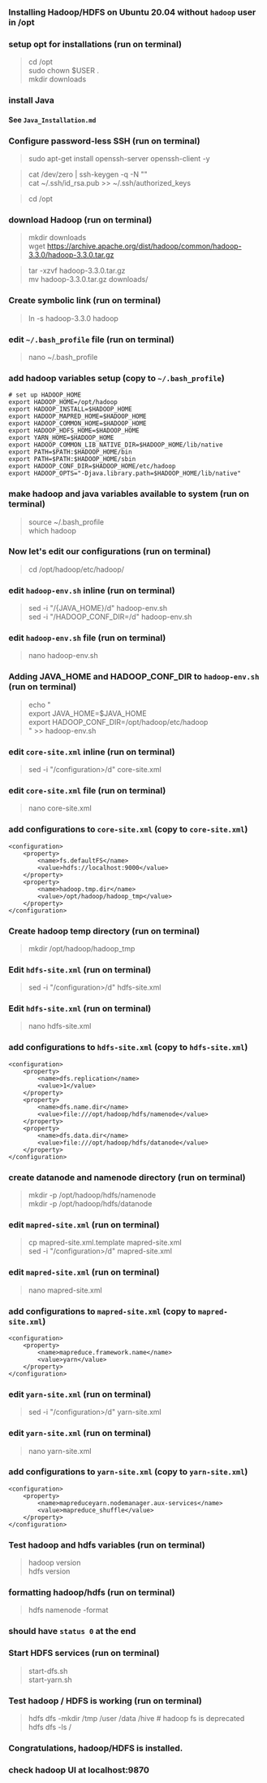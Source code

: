 ### Installing Hadoop/HDFS on Ubuntu 20.04 without `hadoop` user in /opt

### setup opt for installations (run on terminal)
> cd /opt <br>
> sudo chown $USER . <br>
> mkdir downloads


### install Java
#### See `Java_Installation.md`

### Configure password-less SSH (run on terminal)
> sudo apt-get install openssh-server openssh-client -y <br>

> cat /dev/zero | ssh-keygen -q -N "" <br>
> cat ~/.ssh/id_rsa.pub >> ~/.ssh/authorized_keys <br>

> cd /opt


### download Hadoop (run on terminal)
> mkdir downloads <br>
> wget https://archive.apache.org/dist/hadoop/common/hadoop-3.3.0/hadoop-3.3.0.tar.gz <br>

> tar -xzvf hadoop-3.3.0.tar.gz <br>
> mv hadoop-3.3.0.tar.gz downloads/


### Create symbolic link (run on terminal)
> ln -s hadoop-3.3.0 hadoop


### edit `~/.bash_profile` file (run on terminal)
> nano ~/.bash_profile


### add hadoop variables setup (copy to `~/.bash_profile`)
    # set up HADOOP_HOME
    export HADOOP_HOME=/opt/hadoop
    export HADOOP_INSTALL=$HADOOP_HOME
    export HADOOP_MAPRED_HOME=$HADOOP_HOME
    export HADOOP_COMMON_HOME=$HADOOP_HOME
    export HADOOP_HDFS_HOME=$HADOOP_HOME
    export YARN_HOME=$HADOOP_HOME
    export HADOOP_COMMON_LIB_NATIVE_DIR=$HADOOP_HOME/lib/native
    export PATH=$PATH:$HADOOP_HOME/bin
    export PATH=$PATH:$HADOOP_HOME/sbin
    export HADOOP_CONF_DIR=$HADOOP_HOME/etc/hadoop
    export HADOOP_OPTS="-Djava.library.path=$HADOOP_HOME/lib/native"
 

### make hadoop and java variables available to system (run on terminal)
> source ~/.bash_profile  <br>
> which hadoop


### Now let's edit our configurations (run on terminal)
> cd /opt/hadoop/etc/hadoop/


### edit `hadoop-env.sh` inline (run on terminal)
> sed -i "/{JAVA_HOME}/d"  hadoop-env.sh  <br>
> sed -i "/HADOOP_CONF_DIR=/d"  hadoop-env.sh <br>

### edit `hadoop-env.sh` file (run on terminal)
> nano hadoop-env.sh


### Adding JAVA_HOME and HADOOP_CONF_DIR to `hadoop-env.sh` (run on terminal)
> echo " <br>
> export JAVA_HOME=$JAVA_HOME <br>
> export HADOOP_CONF_DIR=/opt/hadoop/etc/hadoop <br>
> " >> hadoop-env.sh

### edit `core-site.xml` inline (run on terminal)
> sed -i "/configuration>/d" core-site.xml

### edit `core-site.xml` file (run on terminal)
> nano core-site.xml

### add configurations to `core-site.xml` (copy to `core-site.xml`)
    <configuration>
        <property>
            <name>fs.defaultFS</name>
            <value>hdfs://localhost:9000</value>
        </property>
        <property>
            <name>hadoop.tmp.dir</name>
            <value>/opt/hadoop/hadoop_tmp</value>
        </property>
    </configuration>


### Create hadoop temp directory (run on terminal)
> mkdir /opt/hadoop/hadoop_tmp


### Edit `hdfs-site.xml` (run on terminal)
> sed -i "/configuration>/d" hdfs-site.xml

### Edit `hdfs-site.xml` (run on terminal)
> nano hdfs-site.xml

### add configurations to `hdfs-site.xml` (copy to `hdfs-site.xml`)
    <configuration>
        <property>
            <name>dfs.replication</name>
            <value>1</value>
        </property>
        <property>
            <name>dfs.name.dir</name>
            <value>file:///opt/hadoop/hdfs/namenode</value>
        </property>
        <property>
            <name>dfs.data.dir</name>
            <value>file:///opt/hadoop/hdfs/datanode</value>
        </property>
    </configuration>


### create datanode and namenode directory (run on terminal)
> mkdir -p /opt/hadoop/hdfs/namenode <br>
> mkdir -p /opt/hadoop/hdfs/datanode


### edit `mapred-site.xml` (run on terminal)
> cp mapred-site.xml.template mapred-site.xml <br>
> sed -i "/configuration>/d" mapred-site.xml


### edit `mapred-site.xml` (run on terminal)
> nano mapred-site.xml

### add configurations to `mapred-site.xml` (copy to `mapred-site.xml`)
    <configuration>
        <property>
            <name>mapreduce.framework.name</name>
            <value>yarn</value>
        </property>
    </configuration>


### edit `yarn-site.xml`  (run on terminal)
> sed -i "/configuration>/d" yarn-site.xml

### edit `yarn-site.xml`  (run on terminal)
> nano yarn-site.xml

### add configurations to `yarn-site.xml` (copy to `yarn-site.xml`)
    <configuration>
        <property>
            <name>mapreduceyarn.nodemanager.aux-services</name>
            <value>mapreduce_shuffle</value>
        </property>
    </configuration>


### Test hadoop and hdfs variables (run on terminal)
> hadoop version <br>
> hdfs version


### formatting hadoop/hdfs (run on terminal)
> hdfs namenode -format
### should have `status 0` at the end


### Start HDFS services (run on terminal)
> start-dfs.sh <br>
> start-yarn.sh


### Test hadoop / HDFS is working (run on terminal)
> hdfs dfs -mkdir /tmp /user /data /hive # hadoop fs is deprecated <br>
> hdfs dfs -ls /


### Congratulations, hadoop/HDFS is installed.
### check hadoop UI at localhost:9870